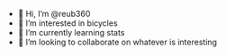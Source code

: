 - 👋 Hi, I’m @reub360
- 👀 I’m interested in bicycles
- 🌱 I’m currently learning stats
- 💞️ I’m looking to collaborate on whatever is interesting

<!---
reub360/reub360 is a ✨ special ✨ repository because its `README.md` (this file) appears on your GitHub profile.
You can click the Preview link to take a look at your changes.
--->
